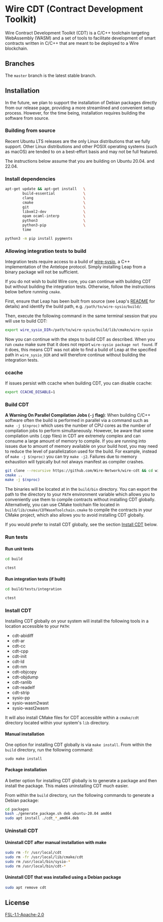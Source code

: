 # Wire CDT (Contract Development Toolkit)

Wire Contract Development Toolkit (CDT) is a C/C++ toolchain targeting WebAssembly (WASM) and a set of tools to facilitate development of smart contracts written in C/C++ that are meant to be deployed to a Wire blockchain.


## Branches

The `master` branch is the latest stable branch. 



## Installation 

In the future, we plan to support the installation of Debian packages directly from our release page, providing a more streamlined and convenient setup process. However, for the time being, installation requires building the software from source.


### Building from source
Recent Ubuntu LTS releases are the only Linux distributions that we fully support. Other Linux distributions and other POSIX operating systems (such as macOS) are tended to on a best-effort basis and may not be full featured. 

The instructions below assume that you are building on Ubuntu 20.04. and 22.04.

### Install dependencies

```sh
apt-get update && apt-get install   \
        build-essential             \
        clang                       \
        cmake                       \
        git                         \
        libxml2-dev                 \
        opam ocaml-interp           \
        python3                     \
        python3-pip                 \
        time
```

```sh
python3 -m pip install pygments
```

### Allowing integration tests to build

Integration tests require access to a build of [wire-sysio](https://github.com/Wire-Network/wire-sysio), a C++ implementation of the Antelope protocol. Simply installing Leap from a binary package will not be sufficient.

If you do not wish to build Wire core, you can continue with building CDT but without building the integration tests. Otherwise, follow the instructions below before running `cmake`.

First, ensure that Leap has been built from source (see Leap's [README](https://github.com/Wire-Network/wire-sysio/wire_sysio#building-from-source) for details) and identify the build path, e.g. `/path/to/wire-sysio/build/`.

Then, execute the following command in the same terminal session that you will use to build CDT:

```sh
export wire_sysio_DIR=/path/to/wire-sysio/build/lib/cmake/wire-sysio
```

Now you can continue with the steps to build CDT as described. When you run `cmake` make sure that it does not report `wire-sysio package not found`. If it does, this means CDT was not able to find a build of Leap at the specified path in `wire_sysio_DIR` and will therefore continue without building the integration tests.

### ccache

If issues persist with ccache when building CDT, you can disable ccache:

```sh
export CCACHE_DISABLE=1
```

### Build CDT

**A Warning On Parallel Compilation Jobs (`-j` flag)**: When building C/C++ software often the build is performed in parallel via a command such as `make -j $(nproc)` which uses the number of CPU cores as the number of compilation jobs to perform simultaneously. However, be aware that some compilation units (.cpp files) in CDT are extremely complex and can consume a large amount of memory to compile. If you are running into issues due to amount of memory available on your build host, you may need to reduce the level of parallelization used for the build. For example, instead of `make -j $(nproc)` you can try `make -j2`. Failures due to memory exhaustion will typically but not always manifest as compiler crashes.

```sh
git clone --recursive https://github.com/Wire-Network/wire-cdt && cd wire-cdt && mkdir build && cd build 
cmake ..
make -j $(nproc)
```

The binaries will be located at in the `build/bin` directory. You can export the path to the directory to your `PATH` environment variable which allows you to conveniently use them to compile contracts without installing CDT globally. Alternatively, you can use CMake toolchain file located in `build/lib/cmake/CDTWasmToolchain.cmake` to compile the contracts in your CMake project, which also allows you to avoid installing CDT globally.

If you would prefer to install CDT globally, see the section [Install CDT](#install-cdt) below.

### Run tests

#### Run unit tests

```sh
cd build

ctest
```

#### Run integration tests (if built)

```sh
cd build/tests/integration

ctest
```

### Install CDT

Installing CDT globally on your system will install the following tools in a location accessible to your `PATH`:

* cdt-abidiff
* cdt-ar
* cdt-cc
* cdt-cpp
* cdt-init
* cdt-ld
* cdt-nm
* cdt-objcopy
* cdt-objdump
* cdt-ranlib
* cdt-readelf
* cdt-strip
* sysio-pp
* sysio-wasm2wast
* sysio-wast2wasm 

It will also install CMake files for CDT accessible within a `cmake/cdt` directory located within your system's `lib` directory.
#### Manual installation

One option for installing CDT globally is via `make install`. From within the `build` directory, run the following command:

```
sudo make install
```

#### Package installation

A better option for installing CDT globally is to generate a package and then install the package. This makes uninstalling CDT much easier.

From within the `build` directory, run the following commands to generate a Debian package:

```sh
cd packages
bash ./generate_package.sh deb ubuntu-20.04 amd64
sudo apt install ./cdt_*_amd64.deb
```

### Uninstall CDT

#### Uninstall CDT after manual installation with make

```sh
sudo rm -fr /usr/local/cdt
sudo rm -fr /usr/local/lib/cmake/cdt
sudo rm /usr/local/bin/sysio-*
sudo rm /usr/local/bin/cdt-*
```

#### Uninstall CDT that was installed using a Debian package

```sh
sudo apt remove cdt
```

## License

[FSL-1.1-Apache-2.0](./LICENSE.md)

